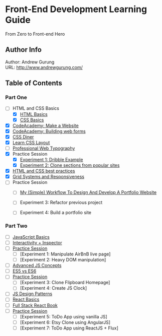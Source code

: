 # Front-End Development Learning Guide
From Zero to Front-end Hero

Author Info
-----------
Author: Andrew Gurung <br>
URL: http://www.andrewgurung.com/

Table of Contents
-----------------
### Part One

- [ ] HTML and CSS Basics
  - [x] [HTML Basics](html-basics/README.md)
  - [x] [CSS Basics](css-basics/README.md)
- [x] [CodeAcademy: Make a Website](make-a-website/README.md)
- [x] [CodeAcademy: Building web forms](building-web-forms/README.md)
- [x] [CSS Diner](css-diner/README.md)
- [x] [Learn CSS Layout](learn-css-layout/README.md)
- [ ] [Professional Web Typography](https://prowebtype.com/)
- [x] Practice Session
  - [x] [Experiment 1: Dribble Example](html-css-experiment/README.md)
  - [x] [Experiment 2: Clone sections from popular sites](html-css-experiment/README.md)
- [x] [HTML and CSS best practices](html-best-practices/README.md)
- [x] [Grid Systems and Responsiveness](grid-systems/README.md)
- [ ] Practice Session
  - [ ] [My (Simple) Workflow To Design And Develop A Portfolio Website](https://www.smashingmagazine.com/2013/06/workflow-design-develop-modern-portfolio-website/)
  - [ ] Experiment 3: Refactor previous project
  - [ ] Experiment 4: Build a portfolio site


### Part Two
- [ ] [JavaScript Basics](javascript-basics/README.md)
- [ ] [Interactivity + Inspector](interactivity-inspector/README.md)
- [ ] [Practice Session](javascript-experiment/README.md)
  - [ ] [Experiment 1: Manipulate AirBnB live page]
  - [ ] [Experiment 2: Heavy DOM manipulation]
- [ ] [Advanced JS Concepts](javascript-advanced-concepts/README.md)
- [ ] [ES5 vs ES6](es5-es6/README.md)
- [ ] [Practice Session](javascript-experiment/README.md)
  - [ ] [Experiment 3: Clone Flipboard Homepage]
  - [ ] [Experiment 4: Create JS Clock]
- [ ] [JS Design Patterns](design-patterns/README.md)
- [ ] [React Basics](react-basics/README.md)
- [ ] [Full Stack React Book](https://www.fullstackreact.com/)
- [ ] [Practice Session](javascript-experiment/README.md)
  - [ ] [Experiment 5: ToDo App using vanilla JS]
  - [ ] [Experiment 6: Etsy Clone using AngularJS]
  - [ ] [Experiment 7: ToDo App using ReactJS + Flux]
